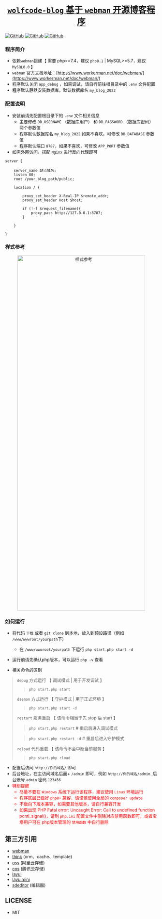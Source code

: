 <h1 align="center">
    <a href="https://www.wolfcode.net/info/239/" target="_blank">
         <code>wolfcode-blog</code> 基于 <code>webman</code> 开源博客程序
    </a>
</h1>

[![GitHub](https://img.shields.io/badge/webman--blog-%40wolfcode-red?style=flat-square)](https://www.wolfcode.net)
[![GitHub](https://img.shields.io/github/last-commit/wolf-leo/webman-blog.svg?style=flat-square)](https://github.com/wolf-leo/webman-blog/commits/main)
[![GitHub](https://img.shields.io/github/license/wolf-leo/webman-blog?style=flat-square)](https://github.com/wolf-leo/webman-blog)

### 程序简介

- 依赖`webman`搭建【 需要 php>=7.4，建议 `php8.1` | MySQL>=5.7，建议 `MySQL8.0` 】
- `webman` 官方文档地址：[https://www.workerman.net/doc/webman/](https://www.workerman.net/doc/webman/)
- 程序默认关闭 `app_debug` ，如需调试，请自行前往根目录中的 `.env` 文件配置
- 程序默认静默安装数据库，默认数据库名 `my_blog_2022`

### 配置说明

- 安装前请先配置根目录下的 `.env` 文件相关信息
    - 主要修改 `DB_USERNAME` （数据库用户） 和 `DB_PASSWORD` （数据库密码） 两个参数值
    - 程序默认数据库名 `my_blog_2022` 如果不喜欢，可修改 `DB_DATABASE` 参数值
    - 程序默认端口 `8787`，如果不喜欢，可修改 `APP_PORT` 参数值
- 如需外网访问，搭配 `Nginx` 进行反向代理即可

```
server {

    server_name 站点域名;
    listen 80;
    root /your_blog_path/public;

    location / {
    
        proxy_set_header X-Real-IP $remote_addr;
        proxy_set_header Host $host;
        
        if (!-f $request_filename){
            proxy_pass http://127.0.0.1:8787;
        }
        
    }
    
}
  ```

### 样式参考

<center>
<img alt="样式参考" height="1172" src="https://www.wolfcode.net/static/img/wolfcode-blog-demo.png" width="422"/>
</center>

### 如何运行

- 将代码 `下载` 或者 `git clone` 到本地，放入到预设路径（例如 `/www/wwwroot/yourpath`下）
    - 在 `/www/wwwroot/yourpath` 下运行 `php start.php start -d`
- 运行前请先确认php版本，可以运行 `php -v` 查看

- 相关命令的区别

> `debug` 方式运行 【 调试模式 | 用于开发调试 】
>
> > ```php start.php start```
>
> `daemon` 方式运行 【 守护模式 | 用于正式环境 】
>
> > ```php start.php start -d```
>
> `restart` 服务重启 【 该命令相当于先 stop 后 start 】
>
> > ```php start.php restart```    # 重启后进入调试模式
>
>> ```php start.php restart -d``` # 重启后进入守护模式
>
> `reload` 代码重载 【 该命令不会中断当前服务 】
>
> > ```php start.php rload```

- 配置后访问 `http://你的域名/` 即可
- 后台地址，在主访问域名后面+ `/admin` 即可，例如 `http://你的域名/admin` ,后台账号 `admin` 密码 `123456`
- <font color="red">特别提醒
    - 尽量不要在 `Windows` 系统下运行该程序，建议使用 `Linux` 环境运行
    - 程序底层已做好 `php8+` 兼容，请谨慎使用全局的 `composer update`
    - 不做向下版本兼容，如需要其他版本，请自行兼容开发
    - 如果出现 PHP Fatal error:  Uncaught Error: Call to undefined function pcntl_signal()，请到 `php.ini` 配置文件中删除对应禁用函数即可，或者宝塔用户可在 php版本管理的 `禁用函数` 中自行删除 </font>

## 第三方引用

- [webman](https://www.workerman.net/doc/webman/)
- [think](https://github.com/top-think) (orm、cache、template)
- [oss](https://github.com/aliyun/aliyun-oss-php-sdk) (阿里云存储)
- [cos](https://github.com/tencentyun/cos-php-sdk-v5) (腾讯云存储)
- [layui](https://layui.js.cn/)
- [layuimini](http://layuimini.99php.cn/docs/)
- [sdeditor](https://www.sdcms.cn/editor/) (编辑器)

## LICENSE

- MIT
